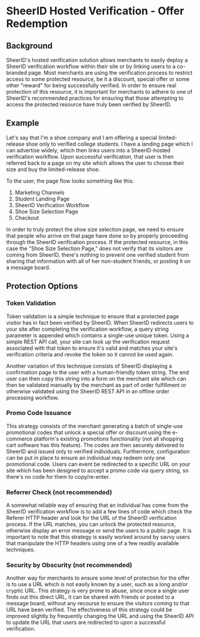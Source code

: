 # SheerID Hosted Verification - Offer Redemption

## Background

SheerID's hosted verification solution allows merchants to easily deploy a SheerID verification workflow within their site or by linking users to a co-branded page.  Most merchants are using the verification process to restrict access to some protected resource, be it a discount, special offer or some other "reward" for being successfully verified.  In order to ensure real protection of this resource, it is important for merchants to adhere to one of SheerID's recommended practices for ensuring that those attempting to access the protected resource have truly been verified by SheerID.

## Example

Let's say that I'm a shoe company and I am offering a special limited-release shoe only to verified college students.  I have a landing page which I can advertise widely, which then links users into a SheerID-hosted verification workflow.  Upon successful verification, that user is then referred back to a page on my site which allows the user to choose their size and buy the limited-release shoe.

To the user, the page flow looks something like this:

 1. Marketing Channels
 1. Student Landing Page
 1. SheerID Verification Workflow
 1. Shoe Size Selection Page
 1. Checkout

In order to truly protect the shoe size selection page, we need to ensure that people who arrive on that page have done so by properly proceeding through the SheerID verification process.  If the protected resource, in this case the "Shoe Size Selection Page," does not verify that its visitors are coming from SheerID, there's nothing to prevent one verified student from sharing that information with all of her non-student friends, or posting it on a message board.

## Protection Options

### Token Validation

Token validation is a simple technique to ensure that a protected page visitor has in fact been verified by SheerID.  When SheerID redirects users to your site after completing the verification workflow, a query string parameter is appended which contains a single-use unique token.  Using a simple REST API call, your site can look up the verification request associated with that token to ensure it's valid and matches your site's verification criteria and revoke the token so it cannot be used again.

Another variation of this technique consists of SheerID displaying a confirmation page to the user with a human-friendly token string.  The end user can then copy this string into a form on the merchant site which can then be validated manually by the merchant as part of order fulfillment or otherwise validated using the SheerID REST API in an offline order processing workflow.

### Promo Code Issuance

This strategy consists of the merchant generating a batch of single-use promotional codes that unlock a special offer or discount using the e-commerce platform's existing promotions functionality (not all shopping cart software has this feature).  The codes are then securely delivered to SheerID and issued only to verified individuals. Furthermore, configuration can be put in place to ensure an individual may redeem only one promotional code.  Users can event be redirected to a specific URL on your site which has been designed to accept a promo code via query string, so there's no code for them to copy/re-enter.

### Referrer Check (not recommended)

A somewhat reliable way of ensuring that an individual has come from the SheerID verification workflow is to add a few lines of code which check the Referer HTTP header and look for the URL of the SheerID verification process.  If the URL matches, you can unlock the protected resource, otherwise display an error message or send the users to a public page.  It is important to note that this strategy is easily worked around by savvy users that manipulate the HTTP headers using one of a few readily available techniques.

### Security by Obscurity (not recommended)

Another way for merchants to ensure some level of protection for the offer is to use a URL which is not easily known by a user, such as a long and/or cryptic URL.  This strategy is very prone to abuse, since once a single user finds out this direct URL, it can be shared with friends or posted to a message board, without any recourse to ensure the visitors coming to that URL have been verified.  The effectiveness of this strategy could be improved slightly by frequently changing the URL and using the SheerID API to update the URL that users are redirected to upon a successful verification.